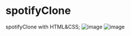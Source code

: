 # spotifyClone
spotifyClone with HTML&CSS;
![image](https://user-images.githubusercontent.com/79603569/180078056-00828008-4d81-4c41-bfb0-588dde59f1f0.png)
![image](https://user-images.githubusercontent.com/79603569/180078126-3505358a-b6ee-48a9-9a6e-efb285c2260e.png)
